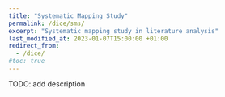 ```yaml
---
title: "Systematic Mapping Study"
permalink: /dice/sms/
excerpt: "Systematic mapping study in literature analysis"
last_modified_at: 2023-01-07T15:00:00 +01:00
redirect_from:
  - /dice/
#toc: true
---
```


TODO: add description
